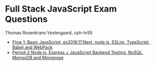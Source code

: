 # Full Stack JavaScript Exam Questions

Thomas Rosenkrans Vestergaard, cph-tv55

- [Flow 1: Basic JavaScript, es2016,17,Next, node.js, ESLint, TypeScript, Babel and WebPack](flow1.md)
- [Period-2 Node.js, Express + JavaScript Backend Testing, NoSQL, MongoDB and Mongoose](flow2.md)
